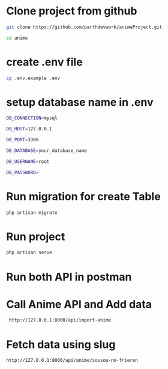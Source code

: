 # Clone project from github

```bash
git clone https://github.com/parthdevwork/animeProject.git
```

```bash
cd anime
```

# create .env file

```bash
cp .env.example .env
```

# setup database name in .env

```bash
DB_CONNECTION=mysql
```

```bash
DB_HOST=127.0.0.1
```

```bash
DB_PORT=3306
```

```bash
DB_DATABASE=your_database_name
```

```bash
DB_USERNAME=root
```

```bash
DB_PASSWORD=
```

# Run migration for create Table

```bash
php artisan migrate
```

# Run project

```bash
php artisan serve
```

# Run both API in postman

# Call Anime API and Add data

```bash
 http://127.0.0.1:8000/api/import-anime

```

# Fetch data using slug

```bash
http://127.0.0.1:8000/api/anime/sousou-no-frieren
```
